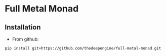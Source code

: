 # Full Metal Monad


## Installation

- From github:

```
pip install git+https://github.com/thedeepengine/full-metal-monad.git
```






